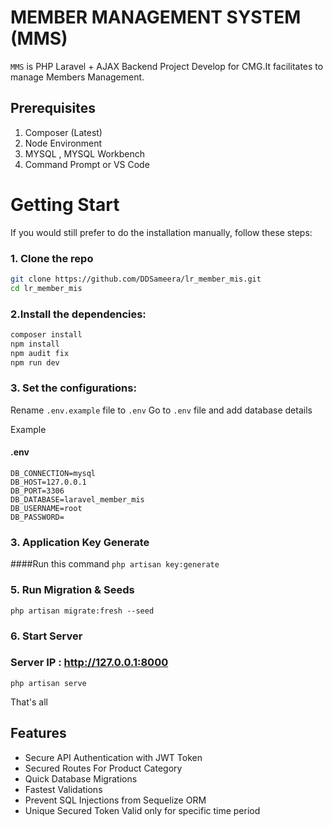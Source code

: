 # MEMBER MANAGEMENT SYSTEM (MMS)

`MMS` is PHP Laravel + AJAX Backend Project Develop for CMG.It facilitates to manage Members Management.

## Prerequisites 
1. Composer (Latest)
2. Node Environment 
3. MYSQL , MYSQL Workbench
4. Command Prompt or VS Code


# Getting Start

If you would still prefer to do the installation manually, follow these steps:

### 1. Clone the repo

```bash
git clone https://github.com/DDSameera/lr_member_mis.git
cd lr_member_mis
```

### 2.Install the dependencies:

```bash
composer install
npm install
npm audit fix
npm run dev

```

### 3. Set the configurations:

Rename `.env.example` file to `.env`
Go to `.env` file and add database details

Example

#### .env
```
DB_CONNECTION=mysql
DB_HOST=127.0.0.1
DB_PORT=3306
DB_DATABASE=laravel_member_mis
DB_USERNAME=root
DB_PASSWORD=
```


### 3. Application Key Generate
####Run this command ```php artisan key:generate```

### 5. Run Migration & Seeds
```
php artisan migrate:fresh --seed
```
### 6. Start Server
### Server IP :  http://127.0.0.1:8000

```
php artisan serve
```


That's all
## Features
- Secure API Authentication with JWT Token
- Secured Routes For Product Category
- Quick Database Migrations
- Fastest Validations
- Prevent SQL Injections from Sequelize ORM
- Unique Secured Token Valid only for specific time period

